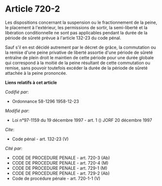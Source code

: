 # Article 720-2

Les dispositions concernant la suspension ou le fractionnement de la peine, le placement à l'extérieur, les permissions de
sortir, la semi-liberté et la libération conditionnelle ne sont pas applicables pendant la durée de la période de sûreté
prévue à l'article 132-23 du code pénal. 

Sauf s'il en est décidé autrement par le décret de grâce, la commutation ou la remise d'une peine privative de liberté
assortie d'une période de sûreté entraîne de plein droit le maintien de cette période pour une durée globale qui correspond à
la moitié de la peine résultant de cette commutation ou remise, sans pouvoir toutefois excéder la durée de la période de
sûreté attachée à la peine prononcée.

**Liens relatifs à cet article**

_Codifié par_:

  - Ordonnance 58-1296 1958-12-23

_Modifié par_:

  - Loi n°97-1159 du 19 décembre 1997 - art. 1 () JORF 20 décembre 1997

_Cite_:

  - Code pénal - art. 132-23 (V)

_Cité par_:

  - CODE DE PROCEDURE PENALE - art. 720-3 (Ab)
  - CODE DE PROCEDURE PENALE - art. 720-4 (M)
  - CODE DE PROCEDURE PENALE - art. 729-1 (M)
  - CODE DE PROCEDURE PENALE - art. 729-2 (Ab)
  - Code de procédure pénale - art. 720-1-1 (V)
